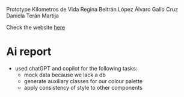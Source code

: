Prototype Kilometros de Vida
Regina Beltrán López
Álvaro Gallo Cruz
Daniela Terán Martija


Check the website [here](https://alvarogalloc.github.io/km-de-vida/)

# Ai report

- used chatGPT and copilot for the following tasks:
  + mock data because we lack a db
  + generate auxiliary classes for our colour palette
  + apply consistency of style to other components
